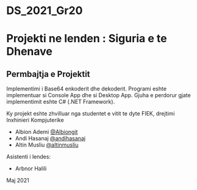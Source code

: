 # DS_2021_Gr20
# Projekti ne lenden : Siguria e te Dhenave

## Permbajtja e Projektit
Implementimi i Base64 enkoderit dhe dekoderit.
Programi eshte implementuar si Console App dhe si Desktop App. 
Gjuha e perdorur gjate implementimit eshte C# (.NET Framework).


Ky projekt eshte zhvilluar nga studentet e vitit te dyte FIEK, drejtimi Inxhinieri Kompjuterike

- Albion Ademi [@Albiongit](https://github.com/Albiongit)
- Andi Hasanaj [@andihasanaj](https://github.com/andihasanaj)
- Altin Musliu [@altinmusliu](https://github.com/altinmusliu)

Asistenti i lendes:
- Arbnor Halili

Maj 2021


